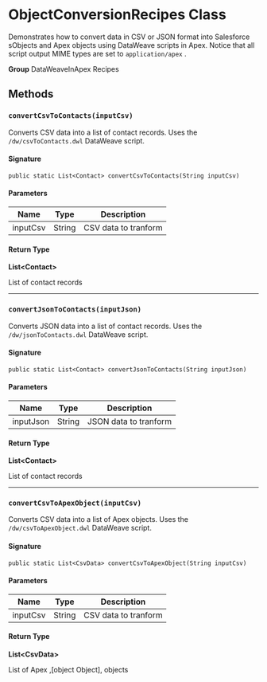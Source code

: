 # ObjectConversionRecipes Class

Demonstrates how to convert data in CSV or JSON format 
into Salesforce sObjects and Apex objects using DataWeave scripts in Apex. 
Notice that all script output MIME types are set to `application/apex` .

**Group** DataWeaveInApex Recipes

## Methods
### `convertCsvToContacts(inputCsv)`

Converts CSV data into a list of contact records. 
Uses the `/dw/csvToContacts.dwl` DataWeave script.

#### Signature
```apex
public static List<Contact> convertCsvToContacts(String inputCsv)
```

#### Parameters
| Name | Type | Description |
|------|------|-------------|
| inputCsv | String | CSV data to tranform |

#### Return Type
**List&lt;Contact&gt;**

List of contact records

---

### `convertJsonToContacts(inputJson)`

Converts JSON data into a list of contact records. 
Uses the `/dw/jsonToContacts.dwl` DataWeave script.

#### Signature
```apex
public static List<Contact> convertJsonToContacts(String inputJson)
```

#### Parameters
| Name | Type | Description |
|------|------|-------------|
| inputJson | String | JSON data to tranform |

#### Return Type
**List&lt;Contact&gt;**

List of contact records

---

### `convertCsvToApexObject(inputCsv)`

Converts CSV data into a list of Apex objects. 
Uses the `/dw/csvToApexObject.dwl` DataWeave script.

#### Signature
```apex
public static List<CsvData> convertCsvToApexObject(String inputCsv)
```

#### Parameters
| Name | Type | Description |
|------|------|-------------|
| inputCsv | String | CSV data to tranform |

#### Return Type
**List&lt;CsvData&gt;**

List of Apex ,[object Object], objects